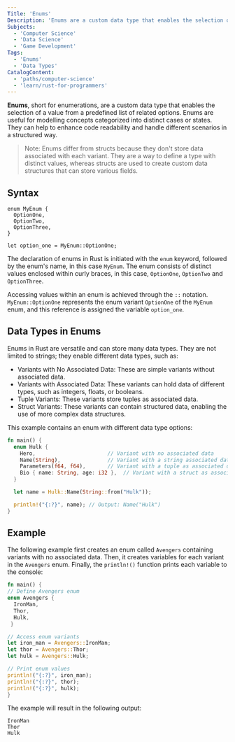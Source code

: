 ```yaml
---
Title: 'Enums'
Description: 'Enums are a custom data type that enables the selection of a value from a predefined list of related options.'
Subjects:
  - 'Computer Science'
  - 'Data Science'
  - 'Game Development'
Tags:
  - 'Enums'
  - 'Data Types'
CatalogContent:
  - 'paths/computer-science'
  - 'learn/rust-for-programmers'
---
```


**Enums**, short for enumerations, are a custom data type that enables the selection of a value from a predefined list of related options. Enums are useful for modelling concepts categorized into distinct cases or states. They can help to enhance code readability and handle different scenarios in a structured way.

> Note: Enums differ from structs because they don't store data associated with each variant. They are a way to define a type with distinct values, whereas structs are used to create custom data structures that can store various fields.

## Syntax

```pseudo
enum MyEnum {
  OptionOne,
  OptionTwo,
  OptionThree,
}

let option_one = MyEnum::OptionOne;
```

The declaration of enums in Rust is initiated with the `enum` keyword, followed by the enum's name, in this case `MyEnum`. The enum consists of distinct values enclosed within curly braces, in this case, `OptionOne`, `OptionTwo` and `OptionThree`.

Accessing values within an enum is achieved through the `::` notation. `MyEnum::OptionOne` represents the enum variant `OptionOne` of the `MyEnum` enum, and this reference is assigned the variable `option_one`.

## Data Types in Enums

Enums in Rust are versatile and can store many data types. They are not limited to strings; they enable different data types, such as:

- Variants with No Associated Data: These are simple variants without associated data.
- Variants with Associated Data: These variants can hold data of different types, such as integers, floats, or booleans.
- Tuple Variants: These variants store tuples as associated data.
- Struct Variants: These variants can contain structured data, enabling the use of more complex data structures.

This example contains an enum with different data type options:

```rust
fn main() {
  enum Hulk {
    Hero,                       // Variant with no associated data
    Name(String),               // Variant with a string associated data
    Parameters(f64, f64),       // Variant with a tuple as associated data
    Bio { name: String, age: i32 },  // Variant with a struct as associated data
  }

  let name = Hulk::Name(String::from("Hulk"));

  println!("{:?}", name); // Output: Name("Hulk")
}
```

## Example

The following example first creates an enum called `Avengers` containing variants with no associated data. Then, it creates variables for each variant in the `Avengers` enum. Finally, the `println!()` function prints each variable to the console:

```rust
fn main() {
// Define Avengers enum
enum Avengers {
  IronMan,
  Thor,
  Hulk,
 }

// Access enum variants
let iron_man = Avengers::IronMan;
let thor = Avengers::Thor;
let hulk = Avengers::Hulk;

// Print enum values
println!("{:?}", iron_man);
println!("{:?}", thor);
println!("{:?}", hulk);
}
```

The example will result in the following output:

```shell
IronMan
Thor
Hulk
```
